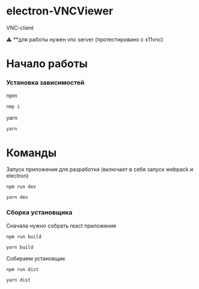 # electron-VNCViewer

VNC-client

:warning: **для работы нужен vnc server (протестировано с x11vnc)

# Начало работы
### Установка зависимостей
  npm
```
nmp i
```
  yarn
```
yarn
```

# Команды

  Запуск приложения для разработки (включает в себя запуск webpack и electron)
```
npm run dev
```
```
yarn dev
```

### Сборка установщика
  Сначала нужно собрать react приложение
```
npm run build
```
```
yarn build
```
  Собираем установщик
```
npm run dist
```
```
yarn dist
```
